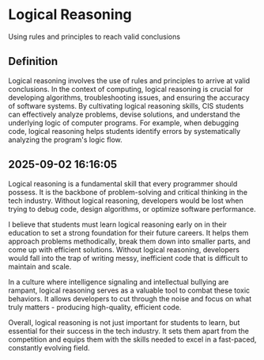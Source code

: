 # Logical Reasoning

Using rules and principles to reach valid conclusions

## Definition
Logical reasoning involves the use of rules and principles to arrive at valid conclusions. In the context of computing, logical reasoning is crucial for developing algorithms, troubleshooting issues, and ensuring the accuracy of software systems. By cultivating logical reasoning skills, CIS students can effectively analyze problems, devise solutions, and understand the underlying logic of computer programs. For example, when debugging code, logical reasoning helps students identify errors by systematically analyzing the program's logic flow.

## 2025-09-02 16:16:05
Logical reasoning is a fundamental skill that every programmer should possess. It is the backbone of problem-solving and critical thinking in the tech industry. Without logical reasoning, developers would be lost when trying to debug code, design algorithms, or optimize software performance.

I believe that students must learn logical reasoning early on in their education to set a strong foundation for their future careers. It helps them approach problems methodically, break them down into smaller parts, and come up with efficient solutions. Without logical reasoning, developers would fall into the trap of writing messy, inefficient code that is difficult to maintain and scale.

In a culture where intelligence signaling and intellectual bullying are rampant, logical reasoning serves as a valuable tool to combat these toxic behaviors. It allows developers to cut through the noise and focus on what truly matters - producing high-quality, efficient code.

Overall, logical reasoning is not just important for students to learn, but essential for their success in the tech industry. It sets them apart from the competition and equips them with the skills needed to excel in a fast-paced, constantly evolving field.
